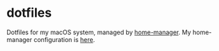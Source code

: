 # dotfiles

Dotfiles for my macOS system, managed by [home-manager](https://github.com/nix-community/home-manager). My home-manager configuration is [here](https://github.com/chloeashlyn/dotfiles/blob/main/nixpkgs/home.nix).
